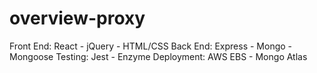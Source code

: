 # overview-proxy

  Front End:    React - jQuery - HTML/CSS
  Back End:     Express - Mongo - Mongoose
  Testing:      Jest - Enzyme
  Deployment:   AWS EBS - Mongo Atlas
